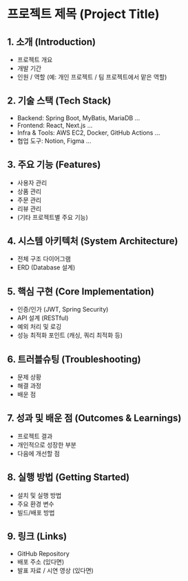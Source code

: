 # 프로젝트 제목 (Project Title)

## 1. 소개 (Introduction)
- 프로젝트 개요
- 개발 기간
- 인원 / 역할 (예: 개인 프로젝트 / 팀 프로젝트에서 맡은 역할)

## 2. 기술 스택 (Tech Stack)
- Backend: Spring Boot, MyBatis, MariaDB ...
- Frontend: React, Next.js ...
- Infra & Tools: AWS EC2, Docker, GitHub Actions ...
- 협업 도구: Notion, Figma ...

## 3. 주요 기능 (Features)
- 사용자 관리
- 상품 관리
- 주문 관리
- 리뷰 관리
- (기타 프로젝트별 주요 기능)

## 4. 시스템 아키텍처 (System Architecture)
- 전체 구조 다이어그램
- ERD (Database 설계)

## 5. 핵심 구현 (Core Implementation)
- 인증/인가 (JWT, Spring Security)
- API 설계 (RESTful)
- 예외 처리 및 로깅
- 성능 최적화 포인트 (캐싱, 쿼리 최적화 등)

## 6. 트러블슈팅 (Troubleshooting)
- 문제 상황
- 해결 과정
- 배운 점

## 7. 성과 및 배운 점 (Outcomes & Learnings)
- 프로젝트 결과
- 개인적으로 성장한 부분
- 다음에 개선할 점

## 8. 실행 방법 (Getting Started)
- 설치 및 실행 방법
- 주요 환경 변수
- 빌드/배포 방법

## 9. 링크 (Links)
- GitHub Repository
- 배포 주소 (있다면)
- 발표 자료 / 시연 영상 (있다면)
